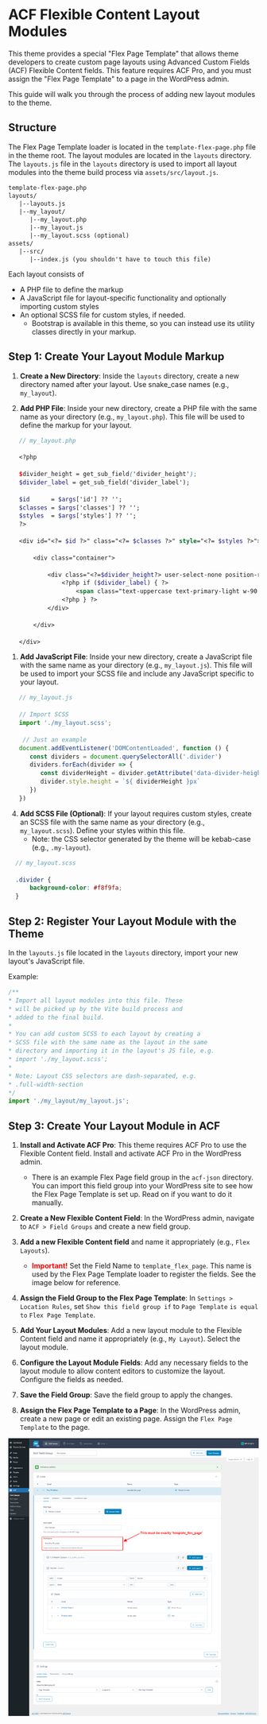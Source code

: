 
# ACF Flexible Content Layout Modules

This theme provides a special "Flex Page Template" that allows theme developers to create custom page layouts using Advanced Custom Fields (ACF) Flexible Content fields. This feature requires ACF Pro, and you must assign the "Flex Page Template" to a page in the WordPress admin.

This guide will walk you through the process of adding new layout modules to the theme. 

## Structure
The Flex Page Template loader is located in the `template-flex-page.php` file in the theme root. The layout modules are located in the `layouts` directory. The `layouts.js` file in the `layouts` directory is used to import all layout modules into the theme build process via `assets/src/layout.js`.
```
template-flex-page.php
layouts/
   |--layouts.js
   |--my_layout/
      |--my_layout.php
      |--my_layout.js
      |--my_layout.scss (optional)
assets/
   |--src/
      |--index.js (you shouldn't have to touch this file)
```
Each layout consists of 

- A PHP file to define the markup
- A JavaScript file for layout-specific functionality and optionally importing custom styles
- An optional SCSS file for custom styles, if needed.
  - Bootstrap is available in this theme, so you can instead use its utility classes directly in your markup.

## Step 1: Create Your Layout Module Markup

1. **Create a New Directory**: Inside the `layouts` directory, create a new directory named after your layout. Use snake_case names (e.g., `my_layout`).

2. **Add PHP File**: Inside your new directory, create a PHP file with the same name as your directory (e.g., `my_layout.php`). This file will be used to define the markup for your layout.

```scss
   // my_layout.php
   
   <?php 
   
   $divider_height = get_sub_field('divider_height');
   $divider_label = get_sub_field('divider_label');
   
   $id      = $args['id'] ?? '';
   $classes = $args['classes'] ?? '';
   $styles  = $args['styles'] ?? '';
   ?>
   
   <div id="<?= $id ?>" class="<?= $classes ?>" style="<?= $styles ?>">
   
       <div class="container">
   
           <div class="<?=$divider_height?> user-select-none position-relative d-flex justify-content-end mt-4 pt-2 border-top border-1 border-primary-light">
               <?php if ($divider_label) { ?>
                   <span class="text-uppercase text-primary-light w-90 text-end small"><?= $divider_label ?></span>
               <?php } ?>
           </div>
   
       </div>
   
   </div>
```

1. **Add JavaScript File**: Inside your new directory, create a JavaScript file with the same name as your directory (e.g., `my_layout.js`). This file will be used to import your SCSS file and include any JavaScript specific to your layout.
```javascript
   // my_layout.js

   // Import SCSS
   import './my_layout.scss';

    // Just an example
   document.addEventListener('DOMContentLoaded', function () {
      const dividers = document.querySelectorAll('.divider')
      dividers.forEach(divider => {
         const dividerHeight = divider.getAttribute('data-divider-height')
         divider.style.height = `${ dividerHeight }px`
      })
   })
   ```

4. **Add SCSS File (Optional)**: If your layout requires custom styles, create an SCSS file with the same name as your directory (e.g., `my_layout.scss`). Define your styles within this file.
   - Note: the CSS selector generated by the theme will be kebab-case (e.g., `.my-layout`). 
```scss
  // my_layout.scss

  .divider {
      background-color: #f8f9fa;
  }
```

## Step 2: Register Your Layout Module with the Theme

In the `layouts.js` file located in the `layouts` directory, import your new layout's JavaScript file.

Example:
```javascript
/**
* Import all layout modules into this file. These
* will be picked up by the Vite build process and
* added to the final build.
*
* You can add custom SCSS to each layout by creating a
* SCSS file with the same name as the layout in the same
* directory and importing it in the layout's JS file, e.g. 
* import './my_layout.scss';
*
* Note: Layout CSS selectors are dash-separated, e.g.
* .full-width-section
*/
import './my_layout/my_layout.js';
```

## Step 3: Create Your Layout Module in ACF
1. **Install and Activate ACF Pro**: This theme requires ACF Pro to use the Flexible Content field. Install and activate ACF Pro in the WordPress admin.

   - There is an example Flex Page field group in the `acf-json` directory. You can import this field group into your WordPress site to see how the Flex Page Template is set up. Read on if you want to do it manually.

1. **Create a New Flexible Content Field**: In the WordPress admin, navigate to `ACF > Field Groups` and create a new field group. 

1. **Add a new Flexible Content field** and name it appropriately (e.g., `Flex Layouts`).

   - <span style="color:red">**Important!**</span> Set the Field Name to `template_flex_page`. This name is used by the Flex Page Template loader to register the fields. See the image below for reference.

1. **Assign the Field Group to the Flex Page Template**: In `Settings > Location Rules`, set `Show this field group if` to `Page Template` `is equal to` `Flex Page Template`.

1. **Add Your Layout Modules**: Add a new layout module to the Flexible Content field and name it appropriately (e.g., `My Layout`). Select the layout module.

1. **Configure the Layout Module Fields**: Add any necessary fields to the layout module to allow content editors to customize the layout. Configure the fields as needed.

1. **Save the Field Group**: Save the field group to apply the changes.

1. **Assign the Flex Page Template to a Page**: In the WordPress admin, create a new page or edit an existing page. Assign the `Flex Page Template` to the page.

![ACF Flexible Content Field Example](acf_flexible_content_field_example.png "ACF Flexible Content Field Example")
